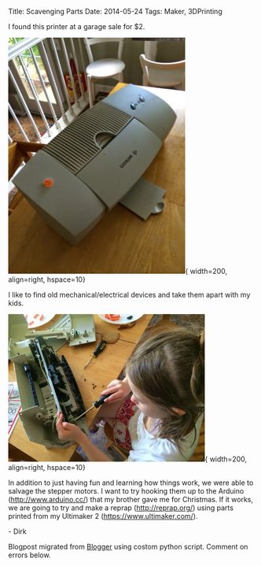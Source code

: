 Title: Scavenging Parts
Date: 2014-05-24
Tags: Maker, 3DPrinting

I found this printer at a garage sale for $2.  

![./images/blogger-image-881123768.jpg](../images/blogger-image-881123768.jpg){ width=200, align=right, hspace=10}

I like to find old mechanical/electrical devices and take them apart with my
kids.  

![./images/blogger-image-272658734.jpg](../images/blogger-image-272658734.jpg){ width=200, align=right, hspace=10}

In addition to just having fun and learning how things work, we were able to
salvage the stepper motors.  I want to try hooking them up to the Arduino
(<http://www.arduino.cc/>) that my brother gave me for Christmas.  If it
works, we are going to try and make a reprap (<http://reprap.org/>) using
parts printed from my Ultimaker 2 (<https://www.ultimaker.com/>).  

\- Dirk  


Blogpost migrated from [Blogger](https://apprenticemaker.blogspot.com/2014/05/scavaging-parts.html) using costom python script. Comment on errors below.
